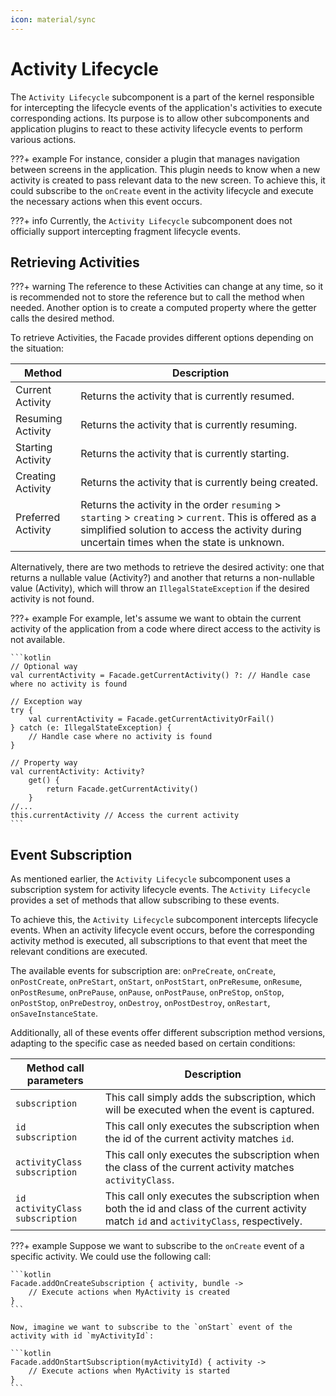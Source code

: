 ```yaml
---
icon: material/sync
---
```


# Activity Lifecycle

The `Activity Lifecycle` subcomponent is a part of the kernel responsible for intercepting the lifecycle events of the
application's activities to execute corresponding actions. Its purpose is to allow other subcomponents and application
plugins to react to these activity lifecycle events to perform various actions.

???+ example
    For instance, consider a plugin that manages navigation between screens in the application. This plugin needs to know
    when a new activity is created to pass relevant data to the new screen. To achieve this, it could subscribe to the
    `onCreate` event in the activity lifecycle and execute the necessary actions when this event occurs.

???+ info
    Currently, the `Activity Lifecycle` subcomponent does not officially support intercepting fragment lifecycle events.

## Retrieving Activities

???+ warning
    The reference to these Activities can change at any time, so it is recommended not to store the reference but to call
    the method when needed. Another option is to create a computed property where the getter calls the desired method.

To retrieve Activities, the Facade provides different options depending on the situation:

| Method             | Description                                                                                                                                                                                           |
|--------------------|-------------------------------------------------------------------------------------------------------------------------------------------------------------------------------------------------------|
| Current Activity   | Returns the activity that is currently resumed.                                                                                                                                                       |
| Resuming Activity  | Returns the activity that is currently resuming.                                                                                                                                                      |
| Starting Activity  | Returns the activity that is currently starting.                                                                                                                                                      |
| Creating Activity  | Returns the activity that is currently being created.                                                                                                                                                 |
| Preferred Activity | Returns the activity in the order `resuming` > `starting` > `creating` > `current`. This is offered as a simplified solution to access the activity during uncertain times when the state is unknown. |

Alternatively, there are two methods to retrieve the desired activity: one that returns a nullable value (Activity?) and
another that returns a non-nullable value (Activity), which will throw an `IllegalStateException` if the desired
activity is not found.

???+ example
    For example, let's assume we want to obtain the current activity of the application from a code where
    direct access to the activity is not available.

    ```kotlin
    // Optional way
    val currentActivity = Facade.getCurrentActivity() ?: // Handle case where no activity is found

    // Exception way
    try {
        val currentActivity = Facade.getCurrentActivityOrFail()
    } catch (e: IllegalStateException) {
        // Handle case where no activity is found
    }

    // Property way
    val currentActivity: Activity?
        get() {
            return Facade.getCurrentActivity()
        }
    //...
    this.currentActivity // Access the current activity
    ```

## Event Subscription

As mentioned earlier, the `Activity Lifecycle` subcomponent uses a subscription system for activity lifecycle events.
The `Activity Lifecycle` provides a set of methods that allow subscribing to these events.

To achieve this, the `Activity Lifecycle` subcomponent intercepts lifecycle events. When an activity lifecycle event
occurs, before the corresponding activity method is executed, all subscriptions to that event that meet the relevant
conditions are executed.

The available events for subscription are: `onPreCreate`, `onCreate`, `onPostCreate`, `onPreStart`, `onStart`,
`onPostStart`, `onPreResume`, `onResume`, `onPostResume`, `onPrePause`, `onPause`, `onPostPause`, `onPreStop`, `onStop`,
`onPostStop`, `onPreDestroy`, `onDestroy`, `onPostDestroy`, `onRestart`, `onSaveInstanceState`.

Additionally, all of these events offer different subscription method versions, adapting to the specific case as needed
based on certain conditions:

| Method call parameters                    | Description                                                                                                                               |
|-------------------------------------------|-------------------------------------------------------------------------------------------------------------------------------------------|
| `subscription`                            | This call simply adds the subscription, which will be executed when the event is captured.                                                |
| `id`<br>`subscription`                    | This call only executes the subscription when the id of the current activity matches `id`.                                                |
| `activityClass`<br>`subscription`         | This call only executes the subscription when the class of the current activity matches `activityClass`.                                  |
| `id`<br>`activityClass`<br>`subscription` | This call only executes the subscription when both the id and class of the current activity match `id` and `activityClass`, respectively. |

???+ example
    Suppose we want to subscribe to the `onCreate` event of a specific activity. We could use the following call:

    ```kotlin
    Facade.addOnCreateSubscription { activity, bundle ->
        // Execute actions when MyActivity is created
    }
    ```

    Now, imagine we want to subscribe to the `onStart` event of the activity with id `myActivityId`:

    ```kotlin
    Facade.addOnStartSubscription(myActivityId) { activity ->
        // Execute actions when MyActivity is started
    }
    ```

